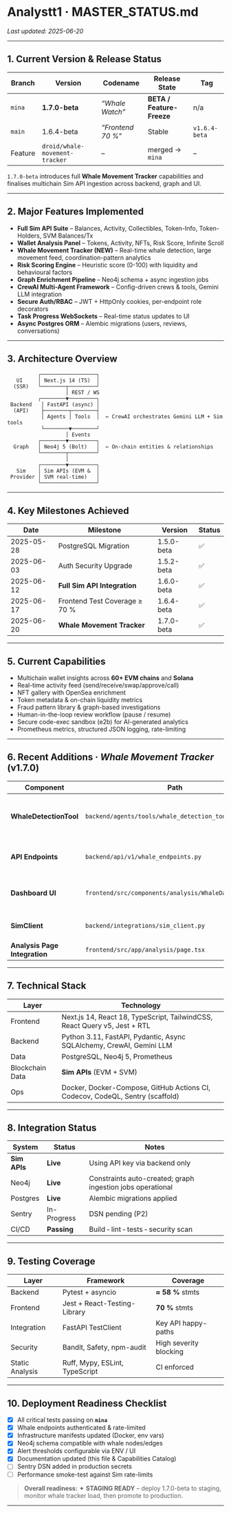 # Analystt1 · MASTER_STATUS.md  
*Last updated: 2025-06-20*

---

## 1. Current Version & Release Status  
| Branch | Version | Codename | Release State | Tag |
|--------|---------|----------|---------------|-----|
| `mina` | **1.7.0-beta** | *“Whale Watch”* | **BETA / Feature-Freeze** | n/a |
| `main` | 1.6.4-beta | *“Frontend 70 %”* | Stable | `v1.6.4-beta` |
| Feature | `droid/whale-movement-tracker` | – | merged → `mina` | – |

`1.7.0-beta` introduces full **Whale Movement Tracker** capabilities and finalises multichain Sim API ingestion across backend, graph and UI.

---

## 2. Major Features Implemented  
- **Full Sim API Suite** – Balances, Activity, Collectibles, Token-Info, Token-Holders, SVM Balances/Tx  
- **Wallet Analysis Panel** – Tokens, Activity, NFTs, Risk Score, Infinite Scroll  
- **Whale Movement Tracker (NEW)** – Real-time whale detection, large movement feed, coordination-pattern analytics  
- **Risk Scoring Engine** – Heuristic score (0-100) with liquidity and behavioural factors  
- **Graph Enrichment Pipeline** – Neo4j schema + async ingestion jobs  
- **CrewAI Multi-Agent Framework** – Config-driven crews & tools, Gemini LLM integration  
- **Secure Auth/RBAC** – JWT + HttpOnly cookies, per-endpoint role decorators  
- **Task Progress WebSockets** – Real-time status updates to UI  
- **Async Postgres ORM** – Alembic migrations (users, reviews, conversations)

---

## 3. Architecture Overview  
```
          ┌──────────────────┐
   UI     │ Next.js 14 (TS)  │
  (SSR)   └────────┬─────────┘
                   │ REST / WS
          ┌────────▼─────────┐
 Backend   │ FastAPI (async) │
  (API)    ├────────┬────────┤
           │ Agents │ Tools  │  ← CrewAI orchestrates Gemini LLM + Sim tools
           └────────▼────────┘
                   │ Events
          ┌────────▼─────────┐
  Graph   │ Neo4j 5 (Bolt)   │  ← On-chain entities & relationships
          └────────┬─────────┘
                   │
          ┌────────▼─────────┐
   Sim    │ Sim APIs (EVM &  │
 Provider │ SVM real-time)   │
          └──────────────────┘
```

---

## 4. Key Milestones Achieved  
| Date | Milestone | Version | Status |
|------|-----------|---------|--------|
| 2025-05-28 | PostgreSQL Migration | 1.5.0-beta | ✅ |
| 2025-06-03 | Auth Security Upgrade | 1.5.2-beta | ✅ |
| 2025-06-12 | **Full Sim API Integration** | 1.6.0-beta | ✅ |
| 2025-06-17 | Frontend Test Coverage ≥ 70 % | 1.6.4-beta | ✅ |
| 2025-06-20 | **Whale Movement Tracker** | 1.7.0-beta | ✅ |

---

## 5. Current Capabilities  
- Multichain wallet insights across **60+ EVM chains** and **Solana**
- Real-time activity feed (send/receive/swap/approve/call)
- NFT gallery with OpenSea enrichment
- Token metadata & on-chain liquidity metrics
- Fraud pattern library & graph-based investigations
- Human-in-the-loop review workflow (pause / resume)
- Secure code-exec sandbox (e2b) for AI-generated analytics
- Prometheus metrics, structured JSON logging, rate-limiting

---

## 6. Recent Additions · *Whale Movement Tracker* (v1.7.0)  
| Component | Path | Description |
|-----------|------|-------------|
| **WhaleDetectionTool** | `backend/agents/tools/whale_detection_tool.py` | Classifies Tier 1/Tier 2/Active whales, detects large tx (> $100 k), analyses coordination patterns |
| **API Endpoints** | `backend/api/v1/whale_endpoints.py` | `/whale/detect`, `/whale/movements/{wallet}`, `/whale/monitor`, `/whale/stats` |
| **Dashboard UI** | `frontend/src/components/analysis/WhaleDashboard.tsx` | 4-tab interface (Overview, Whales, Movements, Coordination) with alerts & charts |
| **SimClient** | `backend/integrations/sim_client.py` | Async client, retry & pagination for all Sim routes |
| **Analysis Page Integration** | `frontend/src/app/analysis/page.tsx` | Added top-level “Whale Tracker” tab |

---

## 7. Technical Stack  
| Layer | Technology |
|-------|------------|
| Frontend | Next.js 14, React 18, TypeScript, TailwindCSS, React Query v5, Jest + RTL |
| Backend | Python 3.11, FastAPI, Pydantic, Async SQLAlchemy, CrewAI, Gemini LLM |
| Data | PostgreSQL, Neo4j 5, Prometheus |
| Blockchain Data | **Sim APIs** (EVM + SVM) |
| Ops | Docker, Docker-Compose, GitHub Actions CI, Codecov, CodeQL, Sentry (scaffold) |

---

## 8. Integration Status  
| System | Status | Notes |
|--------|--------|-------|
| **Sim APIs** | **Live** | Using API key via backend only |
| Neo4j | **Live** | Constraints auto-created; graph ingestion jobs operational |
| Postgres | **Live** | Alembic migrations applied |
| Sentry | In-Progress | DSN pending (P2) |
| CI/CD | **Passing** | Build ‑ lint ‑ tests ‑ security scan |

---

## 9. Testing Coverage  
| Layer | Framework | Coverage |
|-------|-----------|----------|
| Backend | Pytest + asyncio | **≈ 58 %** stmts |
| Frontend | Jest + React-Testing-Library | **70 %** stmts |
| Integration | FastAPI TestClient | Key API happy-paths |
| Security | Bandit, Safety, npm-audit | High severity blocking |
| Static Analysis | Ruff, Mypy, ESLint, TypeScript | CI enforced |

---

## 10. Deployment Readiness Checklist  
- [x] All critical tests passing on **`mina`**  
- [x] Whale endpoints authenticated & rate-limited  
- [x] Infrastructure manifests updated (Docker, env vars)  
- [x] Neo4j schema compatible with whale nodes/edges  
- [x] Alert thresholds configurable via ENV / UI  
- [x] Documentation updated (this file & Capabilities Catalog)  
- [ ] Sentry DSN added in production secrets  
- [ ] Performance smoke-test against Sim rate-limits  

> **Overall readiness:** ✦ **STAGING READY** – deploy 1.7.0-beta to staging, monitor whale tracker load, then promote to production.

---
